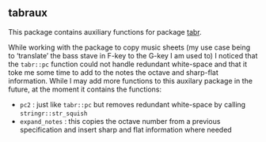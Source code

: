 
<!-- README.md is generated from README.Rmd. Please edit that file -->

## tabraux

This package contains auxiliary functions for package
[tabr](https://github.com/leonawicz/tabr).

While working with the package to copy music sheets (my use case being
to ‘translate’ the bass stave in F-key to the G-key I am used to) I
noticed that the `tabr::pc` function could not handle redundant
white-space and that it toke me some time to add to the notes the octave
and sharp-flat information. While I may add more functions to this
auxilary package in the future, at the moment it contains the functions:

  - `pc2` : just like `tabr::pc` but removes redundant white-space by
    calling `stringr::str_squish`
  - `expand_notes` : this copies the octave number from a previous
    specification and insert sharp and flat information where needed
